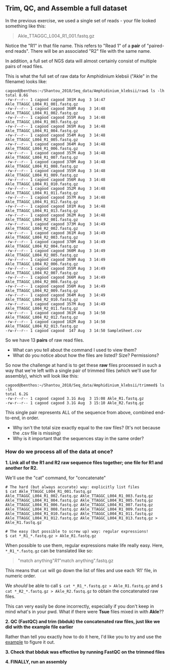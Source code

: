 ## Trim, QC, and Assemble a full dataset

In the previous exercise, we used a single set of reads - your file looked something like this:
> Akle_TTAGGC_L004_R1_001.fastq.gz

Notice the "R1" in that file name. This refers to "Read 1" of a **pair** of "paired-end reads". There will be an associated "R2" file with the same name. 

In addition, a full set of NGS data will almost certainly consist of multiple pairs of read files. 

This is what the full set of raw data for Amphidinium klebsii ("Akle" in the filename) looks like:
```
cagood@benthos:~/Shantou_2018/Seq_data/Amphidinium_klebsii/raw$ ls -lh
total 8.6G
-rw-r--r-- 1 cagood cagood 301M Aug  3 14:47 Akle_TTAGGC_L004_R1_001.fastq.gz
-rw-r--r-- 1 cagood cagood 368M Aug  3 14:48 Akle_TTAGGC_L004_R1_002.fastq.gz
-rw-r--r-- 1 cagood cagood 355M Aug  3 14:48 Akle_TTAGGC_L004_R1_003.fastq.gz
-rw-r--r-- 1 cagood cagood 365M Aug  3 14:48 Akle_TTAGGC_L004_R1_004.fastq.gz
-rw-r--r-- 1 cagood cagood 354M Aug  3 14:48 Akle_TTAGGC_L004_R1_005.fastq.gz
-rw-r--r-- 1 cagood cagood 364M Aug  3 14:48 Akle_TTAGGC_L004_R1_006.fastq.gz
-rw-r--r-- 1 cagood cagood 357M Aug  3 14:48 Akle_TTAGGC_L004_R1_007.fastq.gz
-rw-r--r-- 1 cagood cagood 370M Aug  3 14:48 Akle_TTAGGC_L004_R1_008.fastq.gz
-rw-r--r-- 1 cagood cagood 355M Aug  3 14:48 Akle_TTAGGC_L004_R1_009.fastq.gz
-rw-r--r-- 1 cagood cagood 356M Aug  3 14:48 Akle_TTAGGC_L004_R1_010.fastq.gz
-rw-r--r-- 1 cagood cagood 352M Aug  3 14:48 Akle_TTAGGC_L004_R1_011.fastq.gz
-rw-r--r-- 1 cagood cagood 357M Aug  3 14:48 Akle_TTAGGC_L004_R1_012.fastq.gz
-rw-r--r-- 1 cagood cagood 101M Aug  3 14:48 Akle_TTAGGC_L004_R1_013.fastq.gz
-rw-r--r-- 1 cagood cagood 362M Aug  3 14:48 Akle_TTAGGC_L004_R2_001.fastq.gz
-rw-r--r-- 1 cagood cagood 373M Aug  3 14:49 Akle_TTAGGC_L004_R2_002.fastq.gz
-rw-r--r-- 1 cagood cagood 361M Aug  3 14:49 Akle_TTAGGC_L004_R2_003.fastq.gz
-rw-r--r-- 1 cagood cagood 370M Aug  3 14:49 Akle_TTAGGC_L004_R2_004.fastq.gz
-rw-r--r-- 1 cagood cagood 360M Aug  3 14:49 Akle_TTAGGC_L004_R2_005.fastq.gz
-rw-r--r-- 1 cagood cagood 369M Aug  3 14:49 Akle_TTAGGC_L004_R2_006.fastq.gz
-rw-r--r-- 1 cagood cagood 355M Aug  3 14:49 Akle_TTAGGC_L004_R2_007.fastq.gz
-rw-r--r-- 1 cagood cagood 366M Aug  3 14:49 Akle_TTAGGC_L004_R2_008.fastq.gz
-rw-r--r-- 1 cagood cagood 356M Aug  3 14:49 Akle_TTAGGC_L004_R2_009.fastq.gz
-rw-r--r-- 1 cagood cagood 364M Aug  3 14:49 Akle_TTAGGC_L004_R2_010.fastq.gz
-rw-r--r-- 1 cagood cagood 357M Aug  3 14:49 Akle_TTAGGC_L004_R2_011.fastq.gz
-rw-r--r-- 1 cagood cagood 361M Aug  3 14:50 Akle_TTAGGC_L004_R2_012.fastq.gz
-rw-r--r-- 1 cagood cagood 102M Aug  3 14:50 Akle_TTAGGC_L004_R2_013.fastq.gz
-rw-r--r-- 1 cagood cagood  147 Aug  3 14:50 SampleSheet.csv
```

So we have 13 **pairs** of raw read files.

- What can you tell about the command I used to view them? 
- What do you notice about how the files are listed? Size? Permissions?

So now the challenge at hand is to get these **raw** files processed in such a way that we're left with a single pair of trimmed files (which we'll use for assembly), which will look like this:
```
cagood@benthos:~/Shantou_2018/Seq_data/Amphidinium_klebsii/trimmed$ ls -lh
total 6.2G
-rw-r--r-- 1 cagood cagood 3.1G Aug  3 15:08 Akle_R1.fastq.gz
-rw-r--r-- 1 cagood cagood 3.1G Aug  3 15:10 Akle_R2.fastq.gz
```

This single pair represents ALL of the sequence from above, combined end-to-end, in order. 

- Why isn't the total size exactly equal to the raw files? (It's not because the .csv file is missing)
- Why is it important that the sequences stay in the same order?

### How do we process all of the data at once? 

**1. Link all of the R1 and R2 raw sequence files together; one file for R1 and another for R2.**

We'll use the "cat" command, for "concatenate"

```
# The hard (but always accurate) way: explicitly list files
$ cat Akle_TTAGGC_L004_R1_001.fastq.gz Akle_TTAGGC_L004_R1_002.fastq.gz Akle_TTAGGC_L004_R1_003.fastq.gz Akle_TTAGGC_L004_R1_004.fastq.gz Akle_TTAGGC_L004_R1_005.fastq.gz Akle_TTAGGC_L004_R1_006.fastq.gz Akle_TTAGGC_L004_R1_007.fastq.gz Akle_TTAGGC_L004_R1_008.fastq.gz Akle_TTAGGC_L004_R1_009.fastq.gz Akle_TTAGGC_L004_R1_010.fastq.gz Akle_TTAGGC_L004_R1_011.fastq.gz Akle_TTAGGC_L004_R1_012.fastq.gz Akle_TTAGGC_L004_R1_013.fastq.gz > Akle_R1.fastq.gz

# The easy (but possible to screw up) way: regular expressions!
$ cat *_R1_*.fastq.gz > Akle_R1.fastq.gz
```
When possible to use them, regular expressions make life really easy. Here, `*_R1_*.fastq.gz` can be translated like so:
> "match anything"_R1_"match anything".fastq.gz

This means that `cat` will go down the list of files and use each 'R1' file, in numeric order. 

We *should* be able to call `$ cat *_R1_*.fastq.gz > Akle_R1.fastq.gz` and `$ cat *_R2_*.fastq.gz > Akle_R2.fastq.gz` to obtain the concatenated raw files. 

This can very easily be done incorrectly, especially if you don't keep in mind what's in your pwd. What if there were **Tsue** files mixed in with **Akle**??

**2. QC (FastQC) and trim (bbduk) the concatenated raw files, just like we did with the example file earlier**

Rather than tell you exactly how to do it here, I'd like you to try and use the [example](https://github.com/chazgoo/Shantou-2018/tree/master/Assembly/Trim-QC) to figure it out.

**3. Check that bbduk was effective by running FastQC on the trimmed files**

**4. FINALLY, run an assembly**

